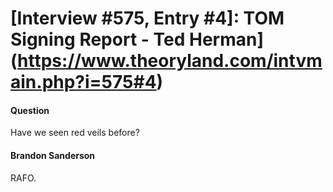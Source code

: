# [Interview #575, Entry #4]: TOM Signing Report - Ted Herman](https://www.theoryland.com/intvmain.php?i=575#4)

#### Question

Have we seen red veils before?

#### Brandon Sanderson

RAFO.


